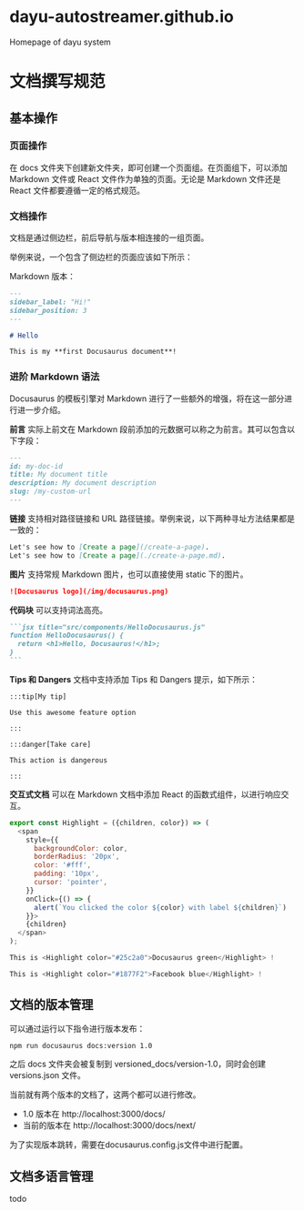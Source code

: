 # dayu-autostreamer.github.io

Homepage of dayu system

# 文档撰写规范

## 基本操作

### 页面操作

在 docs 文件夹下创建新文件夹，即可创建一个页面组。在页面组下，可以添加 Markdown 文件或 React 文件作为单独的页面。无论是 Markdown 文件还是 React 文件都要遵循一定的格式规范。

### 文档操作

文档是通过侧边栏，前后导航与版本相连接的一组页面。

举例来说，一个包含了侧边栏的页面应该如下所示：

Markdown 版本：

```markdown
---
sidebar_label: "Hi!"
sidebar_position: 3
---

# Hello

This is my **first Docusaurus document**!
```

### 进阶 Markdown 语法

Docusaurus 的模板引擎对 Markdown 进行了一些额外的增强，将在这一部分进行进一步介绍。

**前言** 实际上前文在 Markdown 段前添加的元数据可以称之为前言。其可以包含以下字段：

```markdown
---
id: my-doc-id
title: My document title
description: My document description
slug: /my-custom-url
---
```

**链接** 支持相对路径链接和 URL 路径链接。举例来说，以下两种寻址方法结果都是一致的：

```markdown
Let's see how to [Create a page](/create-a-page).
Let's see how to [Create a page](./create-a-page.md).
```

**图片** 支持常规 Markdown 图片，也可以直接使用 static 下的图片。

```markdown
![Docusaurus logo](/img/docusaurus.png)
```

**代码块** 可以支持词法高亮。

````markdown
```jsx title="src/components/HelloDocusaurus.js"
function HelloDocusaurus() {
  return <h1>Hello, Docusaurus!</h1>;
}
```
````

**Tips 和 Dangers** 文档中支持添加 Tips 和 Dangers 提示，如下所示：

```
:::tip[My tip]

Use this awesome feature option

:::

:::danger[Take care]

This action is dangerous

:::
```

**交互式文档** 可以在 Markdown 文档中添加 React 的函数式组件，以进行响应交互。

```javascript
export const Highlight = ({children, color}) => (
  <span
    style={{
      backgroundColor: color,
      borderRadius: '20px',
      color: '#fff',
      padding: '10px',
      cursor: 'pointer',
    }}
    onClick={() => {
      alert(`You clicked the color ${color} with label ${children}`)
    }}>
    {children}
  </span>
);

This is <Highlight color="#25c2a0">Docusaurus green</Highlight> !

This is <Highlight color="#1877F2">Facebook blue</Highlight> !
```

## 文档的版本管理

可以通过运行以下指令进行版本发布：

```bash
npm run docusaurus docs:version 1.0
```

之后 docs 文件夹会被复制到 versioned_docs/version-1.0，同时会创建 versions.json 文件。

当前就有两个版本的文档了，这两个都可以进行修改。

- 1.0 版本在 http://localhost:3000/docs/
- 当前的版本在 http://localhost:3000/docs/next/

为了实现版本跳转，需要在docusaurus.config.js文件中进行配置。

## 文档多语言管理
todo